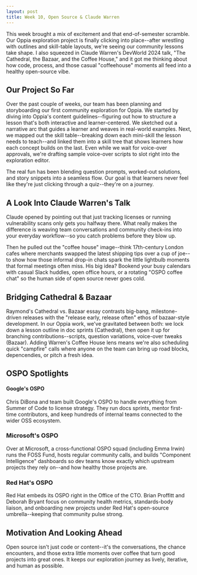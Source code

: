 ```yaml
---
layout: post
title: Week 10, Open Source & Claude Warren
---
```


This week brought a mix of excitement and that end-of-semester scramble. Our Oppia exploration project is finally clicking into place--after wrestling with outlines and skill-table layouts, we're seeing our community lessons take shape. I also squeezed in Claude Warren's DevWorld 2024 talk, "The Cathedral, the Bazaar, and the Coffee House," and it got me thinking about how code, process, and those casual "coffeehouse" moments all feed into a healthy open-source vibe.

<!--more-->

## Our Project So Far

Over the past couple of weeks, our team has been planning and storyboarding our first community exploration for Oppia. We started by diving into Oppia's content guidelines--figuring out how to structure a lesson that's both interactive and learner-centered. We sketched out a narrative arc that guides a learner and weaves in real-world examples. Next, we mapped out the skill table--breaking down each mini-skill the lesson needs to teach--and linked them into a skill tree that shows learners how each concept builds on the last. Even while we wait for voice-over approvals, we're drafting sample voice-over scripts to slot right into the exploration editor.

The real fun has been blending question prompts, worked-out solutions, and story snippets into a seamless flow. Our goal is that learners never feel like they're just clicking through a quiz--they're on a journey.

## A Look Into Claude Warren's Talk

Claude opened by pointing out that just tracking licenses or running vulnerability scans only gets you halfway there. What really makes the difference is weaving team conversations and community check-ins into your everyday workflow--so you catch problems before they blow up.

Then he pulled out the "coffee house" image--think 17th-century London cafes where merchants swapped the latest shipping tips over a cup of joe--to show how those informal drop-in chats spark the little lightbulb moments that formal meetings often miss. His big idea? Bookend your busy calendars with casual Slack huddles, open office hours, or a rotating "OSPO coffee chat" so the human side of open source never goes cold.

## Bridging Cathedral & Bazaar

Raymond's Cathedral vs. Bazaar essay contrasts big-bang, milestone-driven releases with the "release early, release often" ethos of bazaar-style development. In our Oppia work, we've gravitated between both: we lock down a lesson outline in doc sprints (Cathedral), then open it up for branching contributions--scripts, question variations, voice-over tweaks (Bazaar). Adding Warren's Coffee House lens means we're also scheduling quick "campfire" calls where anyone on the team can bring up road blocks, depencendies, or pitch a fresh idea.

## OSPO Spotlights

#### Google's OSPO
Chris DiBona and team built Google's OSPO to handle everything from Summer of Code to license strategy. They run docs sprints, mentor first-time contributors, and keep hundreds of internal teams connected to the wider OSS ecosystem.

### Microsoft's OSPO
Over at Microsoft, a cross-functional OSPO squad (including Emma Irwin) runs the FOSS Fund, hosts regular community calls, and builds "Component Intelligence" dashboards so dev teams know exactly which upstream projects they rely on--and how healthy those projects are.

### Red Hat's OSPO
Red Hat embeds its OSPO right in the Office of the CTO. Brian Proffitt and Deborah Bryant focus on community health metrics, standards-body liaison, and onboarding new projects under Red Hat's open-source umbrella--keeping that community pulse strong.

## Motivation And Looking Ahead

Open source isn't just code or content--it's the conversations, the chance encounters, and those extra little moments over coffee that turn good projects into great ones. It keeps our exploration journey as lively, iterative, and human as possible.


